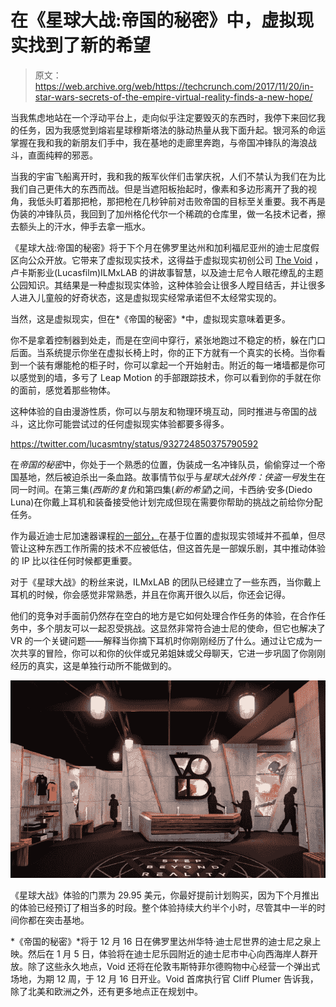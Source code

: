 # 在《星球大战:帝国的秘密》中，虚拟现实找到了新的希望

> 原文：<https://web.archive.org/web/https://techcrunch.com/2017/11/20/in-star-wars-secrets-of-the-empire-virtual-reality-finds-a-new-hope/>

当我焦虑地站在一个浮动平台上，走向似乎注定要毁灭的东西时，我停下来回忆我的任务，因为我感觉到熔岩星球穆斯塔法的脉动热量从我下面升起。银河系的命运掌握在我和我的新朋友们手中，我在基地的走廊里奔跑，与帝国冲锋队的海浪战斗，直面纯粹的邪恶。

当我的宇宙飞船离开时，我和我的叛军伙伴们击掌庆祝，人们不禁认为我们在为比我们自己更伟大的东西而战。但是当遮阳板抬起时，像素和多边形离开了我的视角，我低头盯着那把枪，那把枪在几秒钟前对击败帝国的目标至关重要。我不再是伪装的冲锋队员，我回到了加州格伦代尔一个稀疏的仓库里，做一名技术记者，擦去额头上的汗水，伸手去拿一瓶水。

《星球大战:帝国的秘密》将于下个月在佛罗里达州和加利福尼亚州的迪士尼度假区向公众开放。它带来了虚拟现实技术，这得益于虚拟现实初创公司 [The Void](https://web.archive.org/web/20230321082845/https://www.thevoid.com/) ，卢卡斯影业(Lucasfilm)ILMxLAB 的讲故事智慧，以及迪士尼令人眼花缭乱的主题公园知识。其结果是一种虚拟现实体验，这种体验会让很多人瞠目结舌，并让很多人进入儿童般的好奇状态，这是虚拟现实经常承诺但不太经常实现的。

当然，这是虚拟现实，但在*《帝国的秘密》*中，虚拟现实意味着更多。

你不是拿着控制器到处走，而是在空间中穿行，紧张地跑过不稳定的桥，躲在门口后面。当系统提示你坐在虚拟长椅上时，你的正下方就有一个真实的长椅。当你看到一个装有爆能枪的柜子时，你可以拿起一个开始射击。附近的每一堵墙都是你可以感觉到的墙，多亏了 Leap Motion 的手部跟踪技术，你可以看到你的手就在你的面前，感觉着那些物体。

这种体验的自由漫游性质，你可以与朋友和物理环境互动，同时推进与帝国的战斗，这比你可能尝试过的任何虚拟现实体验都要多得多。

https://twitter.com/lucasmtny/status/932724850375790592

在*帝国的秘密*中，你处于一个熟悉的位置，伪装成一名冲锋队员，偷偷穿过一个帝国基地，然后被迫杀出一条血路。故事情节似乎与*星球大战外传：侠盗一号*发生在同一时间。在第三集(*西斯的复仇*和第四集(*新的希望*)之间，卡西纳·安多(Diedo Luna)在你戴上耳机和装备接受他计划完成但现在需要你帮助的挑战之前给你分配任务。

作为最近迪士尼加速器课程[的一部分，](https://web.archive.org/web/20230321082845/https://techcrunch.com/2017/07/11/disney-puts-a-new-spin-on-the-accelerator/)在基于位置的虚拟现实领域并不孤单，但尽管让这种东西工作所需的技术不应被低估，但这首先是一部娱乐剧，其中推动体验的 IP 比以往任何时候都更重要。

对于《星球大战》的粉丝来说，ILMxLAB 的团队已经建立了一些东西，当你戴上耳机的时候，你会感觉非常熟悉，并且在你离开很久以后，你还会记得。

他们的竞争对手面前仍然存在空白的地方是它如何处理合作任务的体验，在合作任务中，多个朋友可以一起忍受挑战。这显然非常符合迪士尼的使命，但它也解决了 VR 的一个关键问题——解释当你摘下耳机时你刚刚经历了什么。通过让它成为一次共享的冒险，你可以和你的伙伴或兄弟姐妹或父母聊天，它进一步巩固了你刚刚经历的真实，这是单独行动所不能做到的。

![](img/e944a3ca8262813a30f7e5f90af586c4.png)

《星球大战》体验的门票为 29.95 美元，你最好提前计划购买，因为下个月推出的体验已经预订了相当多的时段。整个体验持续大约半个小时，尽管其中一半的时间你都在突击基地。

*《帝国的秘密》*将于 12 月 16 日在佛罗里达州华特·迪士尼世界的迪士尼之泉上映。然后在 1 月 5 日，体验将在迪士尼乐园附近的迪士尼市中心向西海岸人群开放。除了这些永久地点，Void 还将在伦敦韦斯特菲尔德购物中心经营一个弹出式场地，为期 12 周，于 12 月 16 日开业。Void 首席执行官 Cliff Plumer 告诉我，除了北美和欧洲之外，还有更多地点正在规划中。